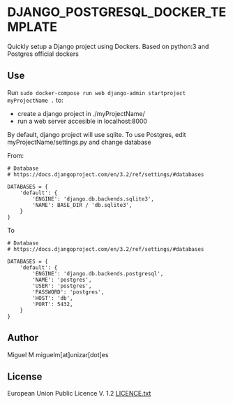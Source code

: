 # DJANGO_POSTGRESQL_DOCKER_TEMPLATE

Quickly setup a Django project using Dockers.
Based on python:3 and Postgres official dockers

## Use

Run `sudo docker-compose run web django-admin startproject myProjectName .` to:
- create a django project in ./myProjectName/
- run a web server accesible in localhost:8000

By default, django project will use sqlite. To use Postgres, edit myProjectName/settings.py and change database 

From:
```
# Database
# https://docs.djangoproject.com/en/3.2/ref/settings/#databases

DATABASES = {
    'default': {
        'ENGINE': 'django.db.backends.sqlite3',
        'NAME': BASE_DIR / 'db.sqlite3',
    }
}
```

To 
```
# Database
# https://docs.djangoproject.com/en/3.2/ref/settings/#databases

DATABASES = {
    'default': {
        'ENGINE': 'django.db.backends.postgresql',
        'NAME': 'postgres',
        'USER': 'postgres',
        'PASSWORD': 'postgres',
        'HOST': 'db',
        'PORT': 5432,
    }
}
```

## Author 

Miguel M miguelm[at]unizar[dot]es


## License

European Union Public Licence V. 1.2 
[LICENCE.txt](LICENCE.txt)
